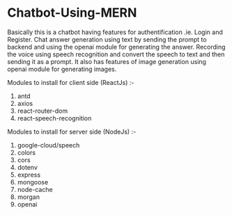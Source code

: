 # Chatbot-Using-MERN 

Basically this is a chatbot having features for authentification .ie. Login and Register. Chat answer generation using text by sending the prompt to backend and using the openai module for
generating the answer. Recording the voice using speech recognition and convert the speech to text and then sending it as a prompt. It also has features of image generation using openai module 
for generating images. 

Modules to install for client side (ReactJs) :- 
1) antd
2) axios
3) react-router-dom
4) react-speech-recognition

Modules to install for server side (NodeJs) :- 
1) google-cloud/speech
2) colors
3) cors
4) dotenv
5) express
6) mongoose
7) node-cache
8) morgan
9) openai
   
